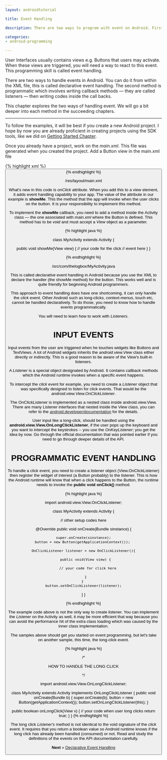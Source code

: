 ```yaml
---
layout: androidtutorial

title: Event Handling

description: There are two ways to program with event on Android. First is via the XML, the declative way. The declarative way has a limitation, a very serious limitation, you can only do the click event and nothing more. The other way, is the programmatic way --- this can handle anything. You need to be very comfortable working with interfaces and callbacks to use this.

categories:
- android-programming

---
```


User Interfaces usually contains views e.g. Buttons that users may activate. When these views are triggered, you will need a way to react to this event. This programming skill is called event handling.

There are two ways to handle events in Android. You can do it from within the XML file, this is called declarative event handling. The second method is programmatic which involves writing callback methods &mdash; they are called listeners &mdash; then writing codes inside the call backs. 

This chapter explores the two ways of handling event. We will go a bit deeper into each method in the succeeding chapters.

***

To follow the examples, it will be best if you create a new Android project. I hope by now you are already proficient in creating projects using the SDK tools, like we did on [Getting Started Chapter](/android-getting-started).

Once you already have a project, work on the *main.xml*. This file was generated when you created the project. Add a Button view in the main.xml file 

{% highlight xml %}
<Button
  android:layout_width="fill_parent"
  android:layout_height="fill_parent"
  android:text="Click me okay"
  android:onClick="showMe"
/>
{% endhighlight %}
<div id='lst'>/res/layout/main.xml</div>

What's new in this code is *onClick* attribute. When you add this to a view element, it adds event handling capability to your app. The value of the attribute in our example is **showMe**. This the method that the app will invoke when the user clicks on the button. It is your responsibility to implement this method.

To implement the **showMe** callback, you need to add a method inside the Activity class &mdash; the one associated with *main.xml* where the Button is defined. This method has to be *void* and must accept a *View* object as a parameter.

{% highlight java %}

class MyActivity extends Activity {
  
  public void showMe(View view) {
    // your code for the click
    // event here
  }
}

{% endhighlight %}
<div id='lst'>/src/com/thelogbox/MyActivity.java</div>

This is called *declarative* event handling in Android because you use the XML to declare the handler (the showMe method) for the button. This works well and is quite friendly for beginning Android programmers. 

This approach to event handling does have one shortcoming, it can only handle the *click* event. Other Android such as long-clicks, context-menus, touch etc, cannot be handled declaratively. To do those, you need to know how to handle events programmatically.

You will need to learn how to work with *Listeners*. 

# INPUT EVENTS

Input events from the user are triggered when he touches widgets like Buttons and TextViews. A lot of Android widgets inherits the *android.view.View* class either directly or indirectly. This is a good reason to be aware of the View's built-in listeners.

A *Listener* is a special object designated by Android. It contains callback methods which the Android runtime invokes when a specific event happens. 

To intercept the *click* event for example, you need to create a *Listener* object that was specifically designed to listen for click events. That would be the *android.view.View.OnClickListener*. 

The OnClickListener is implemented as a nested class inside android.view.View. There are many Listener interfaces that nested inside the View class, you can refer to the [android.developer/documentation](http://developer.android.com/reference/android/view/package-summary.html) for the details. 

User input like a long-click, should be handled using the **android.view.View.OnLongClickListener**, if the user pops up the keyboard and you want to intercept the keystrokes -- you use the  *OnKeyListener*; you get the idea by now. Go through the official documentation that was pointed earlier if you need to go through deeper details of the API. 

# PROGRAMMATIC EVENT HANDLING

To handle a click event, you need to create a listener object (View.OnClickListener) then register the widget of interest (a Button probably) to the listener. This is how the Android runtime will know that when a click happens to the Button, the runtime needs to invoke  the **public void onClick()** method.

{% highlight java %}

import android.view.View.OnClickListener;

class MyActivity extends Activity {

  // other setup codes here 

  @Override
  public void onCreate(Bundle sinstance) {
    
    super.onCreate(sinstance);
    button = new Button(getApplicationContext()); 
  
    OnClickListener listener = new OnClickListener(){
  
      public void(View view) {
        
        // your code for click here
  
      }
    } 
    button.setOnClickListener(listener);
  }
}

{% endhighlight %}

The example code above is not the only way to create listener. You can implement the *Listener* on the Activity as well, it may be more efficient that way because you can avoid the performance hit of the extra class loading which was caused by the inner class implementation.

The samples above should get you started on event programming, but let's take on another sample, this time, the long-click event.

{% highlight java %}

/*

HOW TO HANDLE THE LONG CLICK

*/

import android.view.View.OnLongClickListener;

class MyActivity extends Activity implements OnLongClickListener {
  public void onCreate(Bundle b) {
    super.onCreate(b);
    button = new Button(getApplicationContext());
    button.setOnLongClickListener(this);
  }

  public boolean onLongClick(View v) {
    // your code when user long clicks
    return true;
  }
}
{% endhighlight %}

The long click *Listener's* method is not identical to the void signature of the *click* event. It requires that you return a boolean value so Android runtime knows if the long click has already been handled (consumed) or not. Read and study the definitions of the events on the API documentation carefully. 
 
**Next** &raquo; [Declarative Event Handling](/android-event-handling-declarative)


